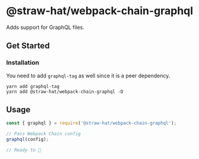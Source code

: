 # @straw-hat/webpack-chain-graphql

Adds support for GraphQL files.

## Get Started

### Installation

You need to add `graphql-tag` as well since it is a peer dependency.

```shell
yarn add graphql-tag
yarn add @straw-hat/webpack-chain-graphql -D
```

## Usage

```js
const { graphql } = require('@straw-hat/webpack-chain-graphql');

// Pass Webpack Chain config
graphql(config);

// Ready to 🎸
```
